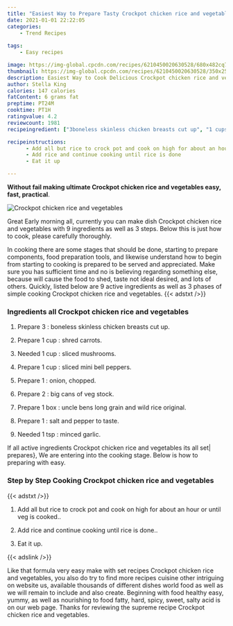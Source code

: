 ```yaml
---
title: "Easiest Way to Prepare Tasty Crockpot chicken rice and vegetables"
date: 2021-01-01 22:22:05
categories:
    - Trend Recipes
    
tags:
    - Easy recipes

image: https://img-global.cpcdn.com/recipes/6210450020630528/680x482cq70/crockpot-chicken-rice-and-vegetables-recipe-main-photo.jpg
thumbnail: https://img-global.cpcdn.com/recipes/6210450020630528/350x250cq70/crockpot-chicken-rice-and-vegetables-recipe-main-photo.jpg
description: Easiest Way to Cook Delicious Crockpot chicken rice and vegetables with 9 ingredients and 3 stages of easy cooking.
author: Stella King
calories: 147 calories
fatContent: 6 grams fat
preptime: PT24M
cooktime: PT1H
ratingvalue: 4.2
reviewcount: 1981
recipeingredient: ["3boneless skinless chicken breasts cut up", "1 cupshred carrots", "1 cupsliced mushrooms", "1 cupsliced mini bell peppers", "1onion chopped", "2big cans of veg stock", "1 boxuncle bens long grain and wild rice original", "1salt and pepper to taste", "1 tspminced garlic"]

recipeinstructions: 
      - Add all but rice to crock pot and cook on high for about an hour or until veg is cooked 
      - Add rice and continue cooking until rice is done 
      - Eat it up

---
```




**Without fail making ultimate Crockpot chicken rice and vegetables easy, fast, practical**. 


![Crockpot chicken rice and vegetables](https://img-global.cpcdn.com/recipes/6210450020630528/680x482cq70/crockpot-chicken-rice-and-vegetables-recipe-main-photo.jpg "Crockpot chicken rice and vegetables")




Great Early morning all, currently you can make dish Crockpot chicken rice and vegetables with 9 ingredients as well as 3 steps. Below this is just how to cook, please carefully thoroughly.

In cooking there are some stages that should be done, starting to prepare components, food preparation tools, and likewise understand how to begin from starting to cooking is prepared to be served and appreciated. Make sure you has sufficient time and no is believing regarding something else, because will cause the food to shed, taste not ideal desired, and lots of others. Quickly, listed below are 9 active ingredients as well as 3 phases of simple cooking Crockpot chicken rice and vegetables.
{{< adstxt />}}

### Ingredients all Crockpot chicken rice and vegetables


1. Prepare 3 : boneless skinless chicken breasts cut up.

1. Prepare 1 cup : shred carrots.

1. Needed 1 cup : sliced mushrooms.

1. Prepare 1 cup : sliced mini bell peppers.

1. Prepare 1 : onion, chopped.

1. Prepare 2 : big cans of veg stock.

1. Prepare 1 box : uncle bens long grain and wild rice original.

1. Prepare 1 : salt and pepper to taste.

1. Needed 1 tsp : minced garlic.



If all active ingredients Crockpot chicken rice and vegetables its all set| prepares}, We are entering into the cooking stage. Below is how to preparing with easy.

### Step by Step Cooking Crockpot chicken rice and vegetables

{{< adstxt />}}


1. Add all but rice to crock pot and cook on high for about an hour or until veg is cooked..



1. Add rice and continue cooking until rice is done..



1. Eat it up.





{{< adslink />}}

Like that formula very easy make with set recipes Crockpot chicken rice and vegetables, you also do try to find more recipes cuisine other intriguing on website us, available thousands of different dishes world food as well as we will remain to include and also create. Beginning with food healthy easy, yummy, as well as nourishing to food fatty, hard, spicy, sweet, salty acid is on our web page. Thanks for reviewing the supreme recipe Crockpot chicken rice and vegetables.
